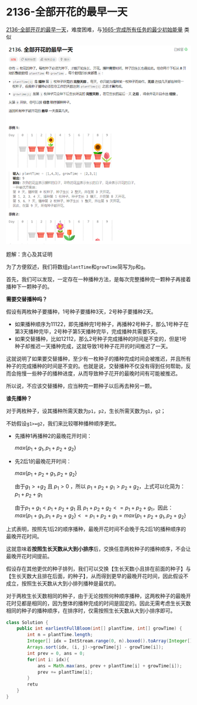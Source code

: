 # 2136-全部开花的最早一天

[2136-全部开花的最早一天](https://leetcode.cn/problems/earliest-possible-day-of-full-bloom/solutions/1202113/quan-bu-kai-hua-de-zui-zao-yi-tian-by-le-ocxg/)，难度困难，与[1665-完成所有任务的最少初始能量](https://leetcode.cn/problems/minimum-initial-energy-to-finish-tasks/) 类似

![image-20230930205949220](https://raw.githubusercontent.com/lqyspace/mypic/master/PicBed/202309302059367.png)

题解：贪心及其证明

为了方便叙述，我们将数组`plantTime`和`growTime`简写为`p`和`g`。

首先，我们可以发现，一定存在一种播种方法，是每次完整播种完一颗种子再接着播种下一颗种子的。

**需要交替播种吗？**

假设有两枚种子要播种，1号种子要播种3天，2号种子要播种2天。

- 如果播种顺序为11122，即先播种完1号种子，再播种2号种子，那么1号种子在第3天播种完毕，2号种子第5天播种完毕，完成播种共需要5天。
- 如果交替播种，比如12112，那么2号种子完成播种的时间是不变的，但是1号种子却推迟一天播种完成，这就导致1号种子花开的时间推迟了一天。

这就说明了如果要交替播种，至少有一枚种子的播种完成时间会被推迟，并且所有种子的完成播种的时间是不变的。也就是说，交替播种不仅没有得到任何帮助，反而会拖慢一些种子的播种进度，从而导致种子花开的最晚时间有可能被推迟。

所以说，不应该交替播种，应当种完一颗种子以后再去种另一颗。

**谁先播种？**

对于两枚种子，设其播种所需天数为`p1`，`p2`，生长所需天数为`g1`，`g2`；

不妨假设`g1>=g2`，我们来比较哪种播种顺序更优。

- 先播种1再播种2的最晚花开时间：

  $max\{p_1+g_1, p_1+p_2+g_2\}$

- 先2后1的最晚花开时间：

  $max\{ p_1+p_2+g_1, p_2+g_2 \}$

  由于$g_1>+g_2$ 且 $p_1>0$ ，所以 $p_1+p_2+g_1 > p_2+g_2$，上式可以化简为：$p_1+p_2+g_1$

  由于$p_1+g_1 < p_1+p_2+g_1$ 且 $p_1+p_2+g_2 <= p_1+p_2+g_1$，因此：$max\{ p_1+g_1, p_1+p_2+g_2 \} <= p_1+p_2+g_1 = max\{ p_1+p_2+g_1, p_2+g_2 \}$

上式表明，按照先1后2的顺序播种，最晚开花时间不会晚于先2后1的播种顺序的最晚开花时间。

这就意味着**按照生长天数从大到小排序**后，交换任意两枚种子的播种顺序，不会让最晚开花时间提前。

假设存在其他更优的种子排列，我们可以交换【生长天数小且排在前面的种子】与【生长天数大且排在后面，的种子】，从而得到更早的最晚开花时间，因此假设不成立，按照生长天数从大到小排列播种是最优的。

对于两枚生长天数相同的种子，由于无论按照何种顺序播种，这两枚种子的最晚开花时见都是相同的，因为整体的播种完成的时间是固定的。因此无需考虑生长天数相同的种子的播种顺序，在排序时，仅需按照生长天数从大到小排序即可。

```java
class Solution {
    public int earliestFullBloom(int[] plantTime, int[] growTime) {
        int n = plantTime.length;
        Integer[] idx = IntStream.range(0, n).boxed().toArray(Integer[]::new);
        Arrays.sort(idx, (i, j)->growTime[j] - growTime[i]);
        int prev = 0, ans = 0;
        for(int i: idx){
            ans = Math.max(ans, prev + plantTime[i] + growTime[i]);
            prev += plantTime[i];
        }
        retu
    }
}
```

